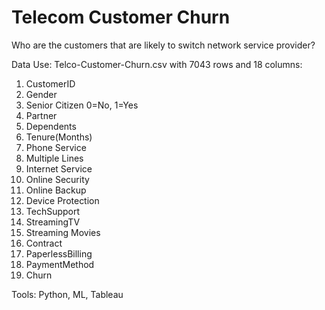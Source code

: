# Telecom Customer Churn

Who are the customers that are likely to switch network service provider? 

Data Use:
Telco-Customer-Churn.csv with 7043 rows and 18 columns:
1. CustomerID
2. Gender
3. Senior Citizen 0=No, 1=Yes
4. Partner
5. Dependents
6. Tenure(Months)
7. Phone Service
8. Multiple Lines
9. Internet Service
10. Online Security
11. Online Backup
12. Device Protection
13. TechSupport
14. StreamingTV
15. Streaming Movies
16. Contract
17. PaperlessBilling
18. PaymentMethod
19. Churn


Tools: Python, ML, Tableau

